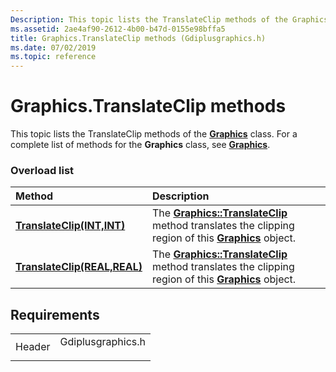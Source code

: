 ```yaml
---
Description: This topic lists the TranslateClip methods of the Graphics class. For a complete list of methods for the Graphics class, see Graphics.
ms.assetid: 2ae4af90-2612-4b00-b47d-0155e98bffa5
title: Graphics.TranslateClip methods (Gdiplusgraphics.h)
ms.date: 07/02/2019
ms.topic: reference
---
```


# Graphics.TranslateClip methods

This topic lists the TranslateClip methods of the [**Graphics**](https://msdn.microsoft.com/library/ms534453(v=VS.85).aspx) class. For a complete list of methods for the **Graphics** class, see [**Graphics**](https://msdn.microsoft.com/library/ms534453(v=VS.85).aspx).

### Overload list



| Method                                                                                     | Description                                                                                                                                                                                                      |
|:-------------------------------------------------------------------------------------------|:-----------------------------------------------------------------------------------------------------------------------------------------------------------------------------------------------------------------|
| [**TranslateClip(INT,INT)**](https://msdn.microsoft.com/library/ms535821(v=VS.85).aspx)     | The [**Graphics::TranslateClip**](https://msdn.microsoft.com/library/ms535821(v=VS.85).aspx) method translates the clipping region of this [**Graphics**](https://msdn.microsoft.com/library/ms534453(v=VS.85).aspx) object.<br/>   |
| [**TranslateClip(REAL,REAL)**](https://msdn.microsoft.com/library/ms535822(v=VS.85).aspx) | The [**Graphics::TranslateClip**](https://msdn.microsoft.com/library/ms535822(v=VS.85).aspx) method translates the clipping region of this [**Graphics**](https://msdn.microsoft.com/library/ms534453(v=VS.85).aspx) object.<br/> |



## Requirements



|                   |                                                                                              |
|-------------------|----------------------------------------------------------------------------------------------|
| Header<br/> | <dl> <dt>Gdiplusgraphics.h</dt> </dl> |



 

 




